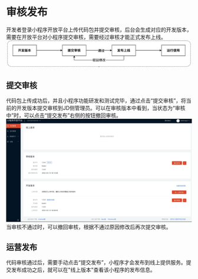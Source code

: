# 审核发布
   开发者登录小程序开放平台上传代码包并提交审核，后台会生成对应的开发版本，需要在开放平台对小程序提交审核，需要经过审核才能正式发布上线。
   ![创建小程序](../../../../../image/IoT/IoT-Aep/mp-approve-process.jpeg)

## 提交审核

   代码包上传成功后，并且小程序功能研发和测试完毕，通过点击“提交审核”，将当前的开发版本提交审核到JD侧管理员。可以在审核版本中看到，当状态为“审核中”时，可以点击“提交发布”右侧的按钮撤回审核。
   ![创建小程序](../../../../../image/IoT/IoT-Aep/mp-approving.jpeg)
   当审核不通过时，可以撤回审核，根据不通过原因修改后再次提交审核。

## 运营发布

   代码审核通过后，需要手动点击“提交发布”，小程序才会发布到线上提供服务。提交发布成功之后，就可以在"线上版本"查看该小程序的发布信息。

